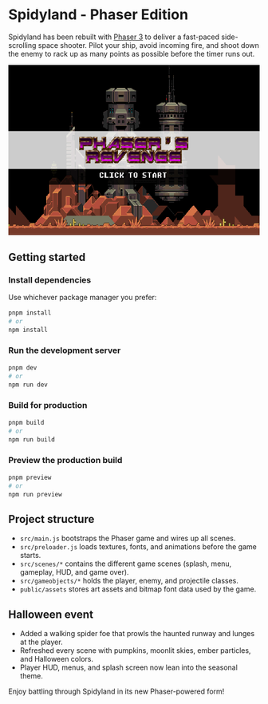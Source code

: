 # Spidyland - Phaser Edition

Spidyland has been rebuilt with [Phaser 3](https://phaser.io/) to deliver a fast-paced side-scrolling space shooter. Pilot your ship, avoid incoming fire, and shoot down the enemy to rack up as many points as possible before the timer runs out.

![screenshot](screenshot.png)

## Getting started

### Install dependencies

Use whichever package manager you prefer:

```sh
pnpm install
# or
npm install
```

### Run the development server

```sh
pnpm dev
# or
npm run dev
```

### Build for production

```sh
pnpm build
# or
npm run build
```

### Preview the production build

```sh
pnpm preview
# or
npm run preview
```

## Project structure

- `src/main.js` bootstraps the Phaser game and wires up all scenes.
- `src/preloader.js` loads textures, fonts, and animations before the game starts.
- `src/scenes/*` contains the different game scenes (splash, menu, gameplay, HUD, and game over).
- `src/gameobjects/*` holds the player, enemy, and projectile classes.
- `public/assets` stores art assets and bitmap font data used by the game.

## Halloween event

- Added a walking spider foe that prowls the haunted runway and lunges at the player.
- Refreshed every scene with pumpkins, moonlit skies, ember particles, and Halloween colors.
- Player HUD, menus, and splash screen now lean into the seasonal theme.

Enjoy battling through Spidyland in its new Phaser-powered form!
